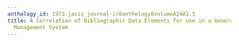 ```yaml
---
anthology_id: 1973.jasis_journal-ir0anthology0volumeA24A1.5
title: A Correlation of Bibliographic Data Elements for use in a Generalized File
  Management System
---
```

